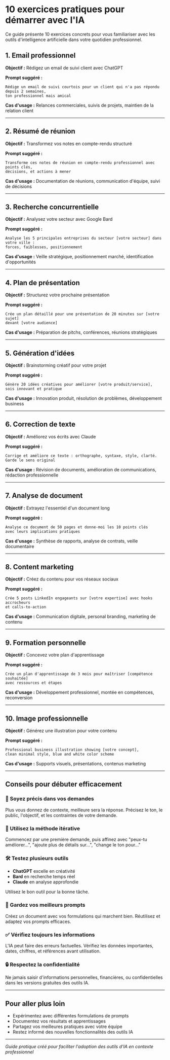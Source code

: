 # 10 exercices pratiques pour démarrer avec l'IA

Ce guide présente 10 exercices concrets pour vous familiariser avec les outils d'intelligence artificielle dans votre quotidien professionnel.

## 1. Email professionnel

**Objectif :** Rédigez un email de suivi client avec ChatGPT

**Prompt suggéré :**
```
Rédige un email de suivi courtois pour un client qui n'a pas répondu depuis 2 semaines, 
ton professionnel mais amical
```

**Cas d'usage :** Relances commerciales, suivis de projets, maintien de la relation client

---

## 2. Résumé de réunion

**Objectif :** Transformez vos notes en compte-rendu structuré

**Prompt suggéré :**
```
Transforme ces notes de réunion en compte-rendu professionnel avec points clés, 
décisions, et actions à mener
```

**Cas d'usage :** Documentation de réunions, communication d'équipe, suivi de décisions

---

## 3. Recherche concurrentielle

**Objectif :** Analysez votre secteur avec Google Bard

**Prompt suggéré :**
```
Analyse les 5 principales entreprises du secteur [votre secteur] dans votre ville : 
forces, faiblesses, positionnement
```

**Cas d'usage :** Veille stratégique, positionnement marché, identification d'opportunités

---

## 4. Plan de présentation

**Objectif :** Structurez votre prochaine présentation

**Prompt suggéré :**
```
Crée un plan détaillé pour une présentation de 20 minutes sur [votre sujet] 
devant [votre audience]
```

**Cas d'usage :** Préparation de pitchs, conférences, réunions stratégiques

---

## 5. Génération d'idées

**Objectif :** Brainstorming créatif pour votre projet

**Prompt suggéré :**
```
Génère 20 idées créatives pour améliorer [votre produit/service], 
sois innovant et pratique
```

**Cas d'usage :** Innovation produit, résolution de problèmes, développement business

---

## 6. Correction de texte

**Objectif :** Améliorez vos écrits avec Claude

**Prompt suggéré :**
```
Corrige et améliore ce texte : orthographe, syntaxe, style, clarté. 
Garde le sens original
```

**Cas d'usage :** Révision de documents, amélioration de communications, rédaction professionnelle

---

## 7. Analyse de document

**Objectif :** Extrayez l'essentiel d'un document long

**Prompt suggéré :**
```
Analyse ce document de 50 pages et donne-moi les 10 points clés 
avec leurs implications pratiques
```

**Cas d'usage :** Synthèse de rapports, analyse de contrats, veille documentaire

---

## 8. Content marketing

**Objectif :** Créez du contenu pour vos réseaux sociaux

**Prompt suggéré :**
```
Crée 5 posts LinkedIn engageants sur [votre expertise] avec hooks accrocheurs 
et calls-to-action
```

**Cas d'usage :** Communication digitale, personal branding, marketing de contenu

---

## 9. Formation personnelle

**Objectif :** Concevez votre plan d'apprentissage

**Prompt suggéré :**
```
Crée un plan d'apprentissage de 3 mois pour maîtriser [compétence souhaitée] 
avec ressources et étapes
```

**Cas d'usage :** Développement professionnel, montée en compétences, reconversion

---

## 10. Image professionnelle

**Objectif :** Générez une illustration pour votre contenu

**Prompt suggéré :**
```
Professional business illustration showing [votre concept], 
clean minimal style, blue and white color scheme
```

**Cas d'usage :** Supports visuels, présentations, contenus marketing

---

## Conseils pour débuter efficacement

### 🎯 Soyez précis dans vos demandes
Plus vous donnez de contexte, meilleure sera la réponse. Précisez le ton, le public, l'objectif, et les contraintes de votre demande.

### 🔄 Utilisez la méthode itérative
Commencez par une première demande, puis affinez avec "peux-tu améliorer...", "ajoute plus de détails sur...", "change le ton pour..."

### 🛠️ Testez plusieurs outils
- **ChatGPT** excelle en créativité
- **Bard** en recherche temps réel
- **Claude** en analyse approfondie

Utilisez le bon outil pour la bonne tâche.

### 📝 Gardez vos meilleurs prompts
Créez un document avec vos formulations qui marchent bien. Réutilisez et adaptez vos prompts efficaces.

### ✅ Vérifiez toujours les informations
L'IA peut faire des erreurs factuelles. Vérifiez les données importantes, dates, chiffres, et références avant utilisation.

### 🔒 Respectez la confidentialité
Ne jamais saisir d'informations personnelles, financières, ou confidentielles dans les versions gratuites des outils IA.

---

## Pour aller plus loin

- Expérimentez avec différentes formulations de prompts
- Documentez vos résultats et apprentissages
- Partagez vos meilleures pratiques avec votre équipe
- Restez informé des nouvelles fonctionnalités des outils IA

---

*Guide pratique créé pour faciliter l'adoption des outils d'IA en contexte professionnel*